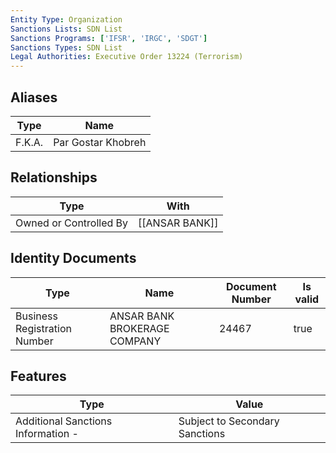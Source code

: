 ```yaml
---
Entity Type: Organization
Sanctions Lists: SDN List
Sanctions Programs: ['IFSR', 'IRGC', 'SDGT']
Sanctions Types: SDN List
Legal Authorities: Executive Order 13224 (Terrorism)
---
```


## Aliases
| Type  | Name      | 
|-------|-----------|
| F.K.A. | Par Gostar Khobreh |

## Relationships
| Type  | With      | 
|-------|-----------|
| Owned or Controlled By | [[ANSAR BANK]] |

## Identity Documents
| Type  | Name      | Document Number | Is valid |
|-------|-----------|-----------------|----------|
| Business Registration Number | ANSAR BANK BROKERAGE COMPANY | 24467 | true |

## Features
| Type  | Value      |
|-------|------------|
| Additional Sanctions Information - | Subject to Secondary Sanctions |
